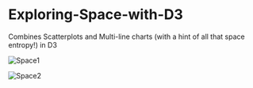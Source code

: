# Exploring-Space-with-D3
Combines Scatterplots and Multi-line charts (with a hint of all that space entropy!) in D3

![Space1](https://github.com/utkarshsingh26/Exploring-Space-with-D3/assets/44597899/d6593467-c070-452c-991c-deac3cb282c7)


![Space2](https://github.com/utkarshsingh26/Exploring-Space-with-D3/assets/44597899/d05c3b40-59f8-48b9-bde1-77b82422465a)

